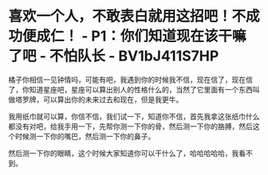 # 喜欢一个人，不敢表白就用这招吧！不成功便成仁！ - P1：你们知道现在该干嘛了吧 - 不怕队长 - BV1bJ411S7HP

橘子你相信一见钟情吗，可能有吧，我遇到你的时候我不信，现在信了，现在信了，你知道星座吧，星座可以算出别人的性格什么的，当然了它里面有一个东西叫做塔罗牌，可以算出你的未来过去和现在，但是我更牛。

我用纸巾就可以算，你信不信，我们试一下，知道你不信，首先我拿这张纸巾什么都没有对吧，给我手用一下，先帮你测一下你的骨，然后测一下你的胳膊，然后这个时候测一下你的嘴巴，然后测一下你的鼻子。

然后测一下你的眼睛，这个时候大家知道你可以干什么了，哈哈哈哈哈，我看不到。